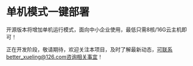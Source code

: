 # 单机模式一键部署

开源版本将增加单机运行模式，面向中小企业使用，最低只需8核/16G云主机即可！

正在开发阶段，敬请期待，欢迎关注本项目，及时了解最新动态，可联系better_xueling@126.com咨询相关事宜！